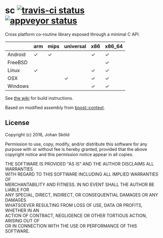 sc [![travis-ci status](https://travis-ci.org/rhoot/sc.svg?branch=master)](https://travis-ci.org/rhoot/sc) [![appveyor status](https://ci.appveyor.com/api/projects/status/github/rhoot/sc?branch=master&svg=true)](https://ci.appveyor.com/project/rhoot/sc/branch/master)
==

Cross platform co-routine library exposed through a minimal C API.

|         | arm | mips | universal | x86 | x86_64 |
|---------|-----|------|-----------|-----|--------|
| Android |  ✓  |   ✓  |           |  ✓  |    ✓   |
| FreeBSD |     |      |           |     |    ✓   |
| Linux   |  ✓  |      |           |  ✓  |    ✓   |
| OSX     |     |      |     ✓     |  ✓  |    ✓   |
| Windows |     |      |           |  ✓  |    ✓   |

See [the wiki] for build instructions.

Based on modified assembly from [boost::context].

License
-------

Copyright (c) 2016, Johan Sköld

Permission to use, copy, modify, and/or distribute this software for any  
purpose with or without fee is hereby granted, provided that the above  
copyright notice and this permission notice appear in all copies.

THE SOFTWARE IS PROVIDED "AS IS" AND THE AUTHOR DISCLAIMS ALL WARRANTIES  
WITH REGARD TO THIS SOFTWARE INCLUDING ALL IMPLIED WARRANTIES OF  
MERCHANTABILITY AND FITNESS. IN NO EVENT SHALL THE AUTHOR BE LIABLE FOR  
ANY SPECIAL, DIRECT, INDIRECT, OR CONSEQUENTIAL DAMAGES OR ANY DAMAGES  
WHATSOEVER RESULTING FROM LOSS OF USE, DATA OR PROFITS, WHETHER IN AN  
ACTION OF CONTRACT, NEGLIGENCE OR OTHER TORTIOUS ACTION, ARISING OUT OF  
OR IN CONNECTION WITH THE USE OR PERFORMANCE OF THIS SOFTWARE.

[boost::context]:   https://github.com/boostorg/context     "boostorg/context"
[the wiki]:         https://github.com/rhoot/sc/wiki        "sc wiki"
